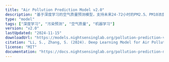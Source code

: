 ```yaml
---
title: "Air Pollution Prediction Model v2.0"
description: "基于深度学习的空气质量预测模型，支持未来24-72小时的PM2.5、PM10浓度预测，准确率达到85%以上。"
type: "model"
tags: ["深度学习", "污染预测", "空气质量", "机器学习"]
version: "v2.0"
lastUpdated: "2024-11-15"
downloadUrl: "https://models.nightsensinglab.org/pollution-prediction-v2.pkl"
citation: "Li, S., Zhang, S. (2024). Deep Learning Model for Air Pollution Prediction. NightSensingLab Technical Report."
license: "MIT"
documentation: "https://docs.nightsensinglab.org/pollution-prediction-model"
---
```

